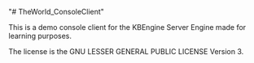 "# TheWorld_ConsoleClient" 

This is a demo console client for the KBEngine Server Engine made for learning purposes.

The license is the GNU LESSER GENERAL PUBLIC LICENSE Version 3.
